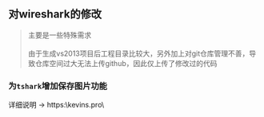 ## 对wireshark的修改

> 主要是一些特殊需求<br><br>由于生成vs2013项目后工程目录比较大，另外加上对git仓库管理不善，导致仓库空间过大无法上传github，因此仅上传了修改过的代码

### 为`tshark`增加保存图片功能

详细说明 -> https:\\kevins.pro\